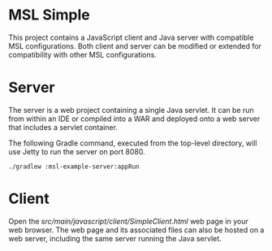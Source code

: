 # MSL Simple
This project contains a JavaScript client and Java server with compatible MSL configurations. Both client and server can be modified or extended for compatibility with other MSL configurations.

# Server
The server is a web project containing a single Java servlet. It can be run from within an IDE or compiled into a WAR and deployed onto a web server that includes a servlet container.

The following Gradle command, executed from the top-level directory, will use Jetty to run the server on port 8080.

    ./gradlew :msl-example-server:appRun
    
# Client
Open the _src/main/javascript/client/SimpleClient.html_ web page in your web browser. The web page and its associated files can also be hosted on a web server, including the same server running the Java servlet.
